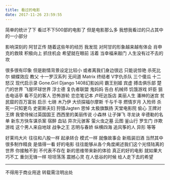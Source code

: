 ```yaml
---
title: 看过的电影
date: 2017-11-26 23:59:55
---
```

简单的统计了下 看过不下500部的电影了
但是电影那么多 我想我看过的只占其中的一小部分

影响深刻的
阿甘正传 随着这些年的经历 我发现 对阿甘的形象越来越有体会 
肖申克的救赎 积极向上 抓住机会 希望就在眼前
活着 当幸福来敲门 人生没有过不去的坎

很多很有印象 但是剧情背景设定比较小 或者离我们身边很远 只能说惊艳
杀死比尔 蝴蝶效应 教父 十一罗汉系列 无间道 Matrix 终结者 V字仇杀队 三个傻瓜 十二怒汉
现代启示录 Gone.Girl Django 1408幻影凶间 霸王别姬 宾虚 搏击俱乐部 楚门的世界 飞屋环球世界 
浮士德 复仇者联盟 鬼妈妈 告白 机械师 饥饿游戏 奸臣 狙击电话亭 看不见的客人 恐怖游轮 
恋恋笔记本 卢旺达饭店 美丽人生 潘神的迷宫 贫民窟的百万富翁 启示 七磅 木乃伊 大侦探福尔摩斯
千与千寻 燃情岁月 入殓师 杀死一只知更鸟 史密斯夫妇 狩猎Jagten 思悼 太极旗飘扬
天堂电影院 偷心 王牌对王牌 我曾侍候过英国国王 西西里的美丽传说 小森林 让子弹飞 寻龙诀
辛德勒的名单 新东方快车谋杀案 宿醉 血钻 异次元骇客 萤火虫之墓 云图 釜山行 罗生门
诈欺游戏 这个男人来自地球 战争之王 志明与春娇 纵横四海 追风筝的人 异形 等等

好莱坞大片 往往和八股一样 起承转合 模式一样 就像故事会 新瓶装旧酒 当然其中很多制作精良 是值得一看
好的电影 往往能够从各个角度阐述我们这个光怪陆离的世界 你接触不到 不代表不存在 新的思维带来新的体验
真正的好的电影 就如果大巧不工 重剑无锋一样 坦坦荡荡 震撼心灵 在人低谷的时候 给人走下去的希望

----------------
不得用于商业用途 转载需注明出处